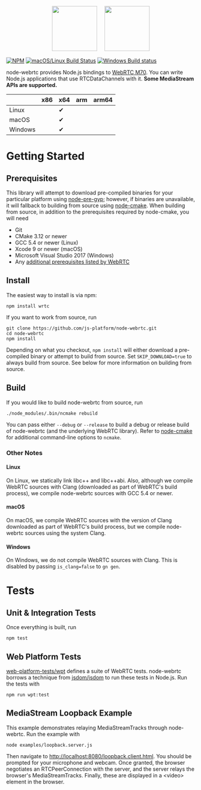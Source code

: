 <p align="center">
  <img height="120px" src="https://upload.wikimedia.org/wikipedia/commons/d/d9/Node.js_logo.svg" />&nbsp;&nbsp;&nbsp;&nbsp;
  <img height="120px" src="https://webrtc.org/assets/images/webrtc-logo-vert-retro-dist.svg" />
</p>

[![NPM](https://img.shields.io/npm/v/wrtc.svg)](https://www.npmjs.com/package/wrtc) [![macOS/Linux Build Status](https://secure.travis-ci.org/js-platform/node-webrtc.svg?branch=develop)](http://travis-ci.org/js-platform/node-webrtc) [![Windows Build status](https://ci.appveyor.com/api/projects/status/iulc84we28o1i7b9?svg=true)](https://ci.appveyor.com/project/markandrus/node-webrtc-7bnua)

node-webrtc provides Node.js bindings to [WebRTC M70](https://chromium.googlesource.com/external/webrtc/+/branch-heads/70). You can write Node.js applications that use RTCDataChannels with it. **Some MediaStream APIs are supported.**

|         | x86 | x64 | arm | arm64 |
|:------- |:--- |:--- |:--- |:----- |
| Linux   |     | ✔︎   |     |       |
| macOS   |     | ✔︎   |     |       |
| Windows |     | ✔︎   |     |       |

# Getting Started

## Prerequisites

This library will attempt to download pre-compiled binaries for your particular
platform using [node-pre-gyp](https://github.com/mapbox/node-pre-gyp); however,
if binaries are unavailable, it will fallback to building from source using
[node-cmake](https://github.com/cjntaylor/node-cmake). When building from
source, in addition to the prerequisites required by node-cmake, you will need

* Git
* CMake 3.12 or newer
* GCC 5.4 or newer (Linux)
* Xcode 9 or newer (macOS)
* Microsoft Visual Studio 2017 (Windows)
* Any [additional prerequisites listed by WebRTC](https://webrtc.org/native-code/development/prerequisite-sw)

## Install

The easiest way to install is via npm:

```
npm install wrtc
```

If you want to work from source, run

```
git clone https://github.com/js-platform/node-webrtc.git
cd node-webrtc
npm install
```

Depending on what you checkout, `npm install` will either download a
pre-compiled binary or attempt to build from source. Set `SKIP_DOWNLOAD=true` to
always build from source. See below for more information on building from
source.

## Build

If you would like to build node-webrtc from source, run

```
./node_modules/.bin/ncmake rebuild
```

You can pass either `--debug` or `--release` to build a debug or release build
of node-webrtc (and the underlying WebRTC library). Refer to
[node-cmake](https://github.com/cjntaylor/node-cmake) for additional
command-line options to `ncmake`.

### Other Notes

#### Linux

On Linux, we statically link libc++ and libc++abi. Also, although we compile
WebRTC sources with Clang (downloaded as part of WebRTC's build process), we
compile node-webrtc sources with GCC 5.4 or newer.

#### macOS

On macOS, we compile WebRTC sources with the version of Clang downloaded as part
of WebRTC's build process, but we compile node-webrtc sources using the system
Clang.

#### Windows

On Windows, we do not compile WebRTC sources with Clang. This is disabled by
passing `is_clang=false` to `gn gen`.

# Tests

## Unit & Integration Tests

Once everything is built, run

```
npm test
```

## Web Platform Tests

[web-platform-tests/wpt](https://github.com/web-platform-tests/wpt) defines a suite of WebRTC tests. node-webrtc borrows a technique from [jsdom/jsdom](https://github.com/jsdom/jsdom) to run these tests in Node.js. Run the tests with

```
npm run wpt:test
```

## MediaStream Loopback Example

This example demonstrates relaying MediaStreamTracks through node-webrtc. Run
the example with

```
node examples/loopback.server.js
```

Then navigate to [http://localhost:8080/loopback.client.html](http://localhost:8080/loopback.client.html).
You should be prompted for your microphone and webcam. Once granted, the browser
negotiates an RTCPeerConnection with the server, and the server relays the
browser's MediaStreamTracks. Finally, these are displayed in a &lt;video&gt;
element in the browser.
